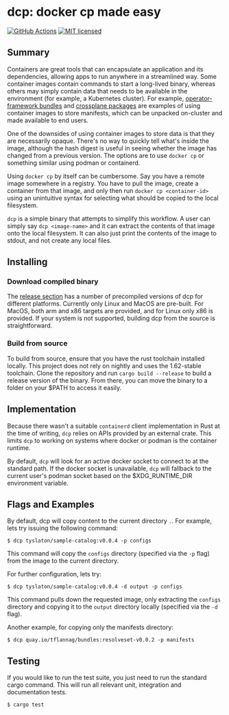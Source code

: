 # dcp: docker cp made easy

[![GitHub Actions](https://github.com/exdx/dcp/workflows/ci/badge.svg)](https://github.com/exdx/dcp/actions) [![MIT licensed](https://img.shields.io/badge/license-MIT-blue.svg)](./LICENSE) 

## Summary

Containers are great tools that can encapsulate an application and its dependencies,
allowing apps to run anywhere in a streamlined way. Some container images contain
commands to start a long-lived binary, whereas others may simply contain data
that needs to be available in the environment (for example, a Kubernetes cluster).
For example, [operator-framework bundles](https://olm.operatorframework.io/docs/tasks/creating-operator-bundle/) and [crossplane packages](https://crossplane.io/docs/v1.9/concepts/packages.html) are examples of using
container images to store manifests, which can be unpacked on-cluster and made
available to end users.

One of the downsides of using container images to store data is that they are
necessarily opaque. There's no way to quickly tell what's inside the image, although
the hash digest is useful in seeing whether the image has changed from a previous
version. The options are to use `docker cp` or something similar using podman
or containerd.

Using `docker cp` by itself can be cumbersome. Say you have a remote image
somewhere in a registry. You have to pull the image, create a container from that
image, and only then run `docker cp <container-id>` using an unintuitive syntax for selecting
what should be copied to the local filesystem.

`dcp` is a simple binary that attempts to simplify this workflow. A user can simply
say `dcp <image-name>` and it can extract the contents of that image onto the
local filesystem. It can also just print the contents of the image to stdout, and
not create any local files.

## Installing

### Download compiled binary

The [release section](https://github.com/exdx/dcp/releases) has a number
of precompiled versions of dcp for different platforms. Currently only Linux and
MacOS are pre-built. For MacOS, both arm and x86 targets are provided, and
for Linux only x86 is provided. If your system is not supported, building dcp from
the source is straightforward.

### Build from source

To build from source, ensure that you have the rust toolchain installed locally.
This project does not rely on nightly and uses the 1.62-stable toolchain.
Clone the repository and run `cargo build --release` to build a release version
of the binary. From there, you can move the binary to a folder on your $PATH to access
it easily.

## Implementation

Because there wasn't a suitable `containerd` client implementation in Rust at the time
of writing, `dcp` relies on APIs provided by an external crate. This limits `dcp` to working on systems where docker or podman is the container runtime.

By default, `dcp` will look for an active docker socket to connect to at the standard path. If the docker socket is unavailable, `dcp` will fallback to the current user's podman socket based on the $XDG_RUNTIME_DIR environment variable.

## Flags and Examples

By default, dcp will copy content to the current directory `.`. For example, lets
try issuing the following command:

```
$ dcp tyslaton/sample-catalog:v0.0.4 -p configs
```

This command will copy the `configs` directory (specified via the `-p` flag) from the image to the current directory.

For further configuration, lets try:

```
$ dcp tyslaton/sample-catalog:v0.0.4 -d output -p configs
```

This command pulls down the requested image, only extracting
the `configs` directory and copying it to the `output` directory
locally (specified via the `-d` flag).

Another example, for copying only the manifests directory:

```
$ dcp quay.io/tflannag/bundles:resolveset-v0.0.2 -p manifests
```

## Testing

If you would like to run the test suite, you just need to run the standard cargo command. This will run all relevant
unit, integration and documentation tests.

```
$ cargo test
```
